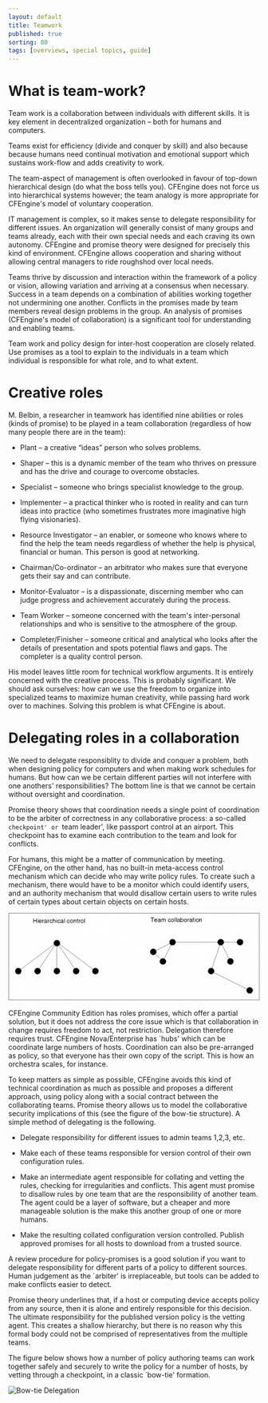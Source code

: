 ```yaml
---
layout: default
title: Teamwork
published: true
sorting: 80
tags: [overviews, special topics, guide]
---
```


# What is team-work?


Team work is a collaboration between individuals with different skills. It is
key element in decentralized organization – both for humans and computers.

Teams exist for efficiency (divide and conquer by skill) and also because
because humans need continual motivation and emotional support which sustains
work-flow and adds creativity to work.

The team-aspect of management is often overlooked in favour of top-down
hierarchical design (do what the boss tells you). CFEngine does not force us
into hierarchical systems however; the team analogy is more appropriate for
CFEngine's model of voluntary cooperation.

IT management is complex, so it makes sense to delegate responsibility for
different issues. An organization will generally consist of many groups and
teams already, each with their own special needs and each craving its own
autonomy. CFEngine and promise theory were designed for precisely this kind of
environment. CFEngine allows cooperation and sharing without allowing central
managers to ride roughshod over local needs.

Teams thrive by discussion and interaction within the framework of a policy or
vision, allowing variation and arriving at a consensus when necessary. Success
in a team depends on a combination of abilities working together not undermining
one another. Conflicts in the promises made by team members reveal design
problems in the group. An analysis of promises (CFEngine's model of
collaboration) is a significant tool for understanding and enabling teams.

Team work and policy design for inter-host cooperation are closely related. Use
promises as a tool to explain to the individuals in a team which individual is
responsible for what role, and to what extent.

# Creative roles


M. Belbin, a researcher in teamwork has identified nine abilities or roles
(kinds of promise) to be played in a team collaboration (regardless of how many
people there are in the team):

* Plant – a creative “ideas” person who solves problems.

* Shaper – this is a dynamic member of the team who thrives on pressure and has
  the drive and courage to overcome obstacles.

* Specialist – someone who brings specialist knowledge to the group.

* Implementer – a practical thinker who is rooted in reality and can turn ideas
  into practice (who sometimes frustrates more imaginative high flying
  visionaries).

* Resource Investigator – an enabler, or someone who knows where to find the
  help the team needs regardless of whether the help is physical, financial or
  human. This person is good at networking.

* Chairman/Co-ordinator – an arbitrator who makes sure that everyone gets their
  say and can contribute.

* Monitor-Evaluator – is a dispassionate, discerning member who can judge
  progress and achievement accurately during the process.

* Team Worker – someone concerned with the team's inter-personal relationships
  and who is sensitive to the atmosphere of the group.

* Completer/Finisher – someone critical and analytical who looks after the
  details of presentation and spots potential flaws and gaps. The completer is a
  quality control person.

His model leaves little room for technical workflow arguments. It is entirely
concerned with the creative process. This is probably significant. We should ask
ourselves: how can we use the freedom to organize into specialized teams to
maximize human creativity, while passing hard work over to machines. Solving
this problem is what CFEngine is about.

# Delegating roles in a collaboration


We need to delegate responsiblity to divide and conquer a problem, both when
designing policy for computers and when making work schedules for humans. But
how can we be certain different parties will not interfere with one anothers'
responsibilities? The bottom line is that we cannot be certain without oversight
and coordination.

Promise theory shows that coordination needs a single point of coordination to
be the arbiter of correctness in any collaborative process: a so-called
`checkpoint' or `team leader', like passport control at an airport. This
checkpoint has to examine each contribution to the team and look for conflicts.

For humans, this might be a matter of communication by meeting. CFEngine, on the
other hand, has no built-in meta-access control mechanism which can decide who
may write policy rules. To create such a mechanism, there would have to be a
monitor which could identify users, and an authority mechanism that would
disallow certain users to write rules of certain types about certain objects on
certain hosts.

![Hierarchy vs Team](./hierarchy-vs-team.png)

CFEngine Community Edition has roles promises, which offer a partial solution,
but it does not address the core issue which is that collaboration in change
requires freedom to act, not restriction. Delegation therefore requires trust.
CFEngine Nova/Enterprise has `hubs' which can be coordinate large numbers of
hosts. Coordination can also be pre-arranged as policy, so that everyone has
their own copy of the script. This is how an orchestra scales, for instance.

To keep matters as simple as possible, CFEngine avoids this kind of technical
coordination as much as possible and proposes a different approach, using policy
along with a social contract between the collaborating teams. Promise theory
allows us to model the collaborative security implications of this (see the
figure of the bow-tie structure). A simple method of delegating is the
following.

* Delegate responsibility for different issues to admin teams 1,2,3, etc.

* Make each of these teams responsible for version control of their own
  configuration rules.

* Make an intermediate agent responsible for collating and vetting the rules,
  checking for irregularities and conflicts. This agent must promise to disallow
  rules by one team that are the responsibility of another team. The agent could
  be a layer of software, but a cheaper and more manageable solution is the make
  this another group of one or more humans.

* Make the resulting collated configuration version controlled. Publish approved
  promises for all hosts to download from a trusted source.

A review procedure for policy-promises is a good solution if you want to
delegate responsibility for different parts of a policy to different sources.
Human judgement as the `arbiter' is irreplaceable, but tools can be added to
make conflicts easier to detect.

Promise theory underlines that, if a host or computing device accepts policy
from any source, then it is alone and entirely responsible for this decision.
The ultimate responsibility for the published version policy is the vetting
agent. This creates a shallow hierarchy, but there is no reason why this formal
body could not be comprised of representatives from the multiple teams.

The figure below shows how a number of policy authoring teams can work together
safely and securely to write the policy for a number of hosts, by vetting
through a checkpoint, in a classic `bow-tie' formation.

![Bow-tie Delegation](./bowtie-delegation.png)
